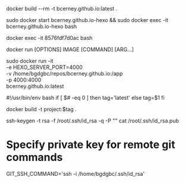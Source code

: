 docker build --rm -t bcerney.github.io:latest . 

sudo docker start bcerney.github.io-hexo && sudo docker exec -it bcerney.github.io-hexo bash

docker exec -it 8576fdf7d0ac bash

docker run [OPTIONS] IMAGE [COMMAND] [ARG...]

sudo docker run -it \
-e HEXO_SERVER_PORT=4000 \
-v /home/bgdgbc/repos/bcerney.github.io:/app \
-p 4000:4000 \
bcerney.github.io:latest



#!/usr/bin/env bash
if [ $# -eq 0 ]
  then
    tag='latest'
  else
    tag=$1
fi

docker build -t project:$tag .

ssh-keygen -t rsa -f /root/.ssh/id_rsa -q -P ""
cat /root/.ssh/id_rsa.pub

# Specify private key for remote git commands

GIT_SSH_COMMAND='ssh -i /home/bgdgbc/.ssh/id_rsa'
